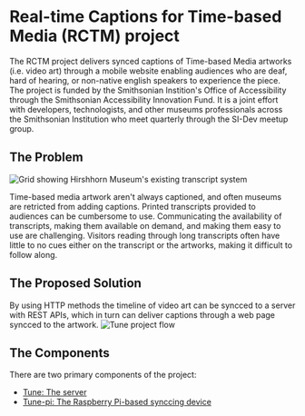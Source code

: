 # Real-time Captions for Time-based Media (RCTM) project 
The RCTM project delivers synced captions of Time-based Media artworks (i.e. video art) through a mobile website enabling audiences who are deaf, hard of hearing, or non-native english speakers to experience the piece. The project is funded by the Smithsonian Instition's Office of Accessibility through the Smithsonian Accessibility Innovation Fund. It is a joint effort with developers, technologists, and other museums professionals across the Smithsonian Institution who meet quarterly through the SI-Dev meetup group.

## The Problem
![Grid showing Hirshhorn Museum's existing transcript system](https://s3.amazonaws.com/saif-rctm/caption-challenge.png)

Time-based media artwork aren't always captioned, and often museums are retricted from adding captions. Printed transcripts provided to audiences can be cumbersome to use. Communicating the availability of transcripts, making them available on demand, and making them easy to use are challenging. Visitors reading through long transcripts often have little to no cues either on the transcript or the artworks, making it difficult to follow along.

## The Proposed Solution
By using HTTP methods the timeline of video art can be syncced to a server with REST APIs, which in turn can deliver captions through a web page syncced to the artwork.
![Tune project flow](https://s3.amazonaws.com/saif-rctm/tune-flow.png)

## The Components
There are two primary components of the project:
* [Tune: The server](https://github.com/ericpugh/tune)
* [Tune-pi: The Raspberry Pi-based synccing device](https://github.com/hmsgwebmaster/tune-pi)
